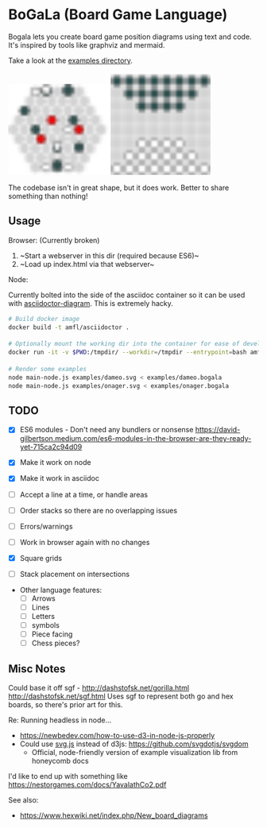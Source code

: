 # BoGaLa (Board Game Language)

Bogala lets you create board game position diagrams using text and code. It's
inspired by tools like graphviz and mermaid.

Take a look at the [examples directory](./examples).

<img width="40%" src="./examples/onager.svg"> <img width="40%" src="./examples/dameo.svg">

The codebase isn't in great shape, but it does work.
Better to share something than nothing!

## Usage

Browser: (Currently broken)

1. ~Start a webserver in this dir (required because ES6)~
2. ~Load up index.html via that webserver~

Node:

Currently bolted into the side of the asciidoc container so it can be used with
[asciidoctor-diagram][asciidoctor-diagram]. This is extremely hacky.

```sh
# Build docker image
docker build -t amfl/asciidoctor .

# Optionally mount the working dir into the container for ease of development
docker run -it -v $PWD:/tmpdir/ --workdir=/tmpdir --entrypoint=bash amfl/asciidoctor:latest

# Render some examples
node main-node.js examples/dameo.svg < examples/dameo.bogala
node main-node.js examples/onager.svg < examples/onager.bogala
```

## TODO

- [X] ES6 modules - Don't need any bundlers or nonsense https://david-gilbertson.medium.com/es6-modules-in-the-browser-are-they-ready-yet-715ca2c94d09
- [X] Make it work on node
- [X] Make it work in asciidoc
- [ ] Accept a line at a time, or handle areas
- [ ] Order stacks so there are no overlapping issues
- [ ] Errors/warnings
- [ ] Work in browser again with no changes

- [X] Square grids
- [ ] Stack placement on intersections
- Other language features:
  - [ ] Arrows
  - [ ] Lines
  - [ ] Letters
  - [ ] symbols
  - [ ] Piece facing
  - [ ] Chess pieces?

## Misc Notes

Could base it off sgf - http://dashstofsk.net/gorilla.html
http://dashstofsk.net/sgf.html Uses sgf to represent both go and hex boards, so
there's prior art for this.

Re: Running headless in node...

- https://newbedev.com/how-to-use-d3-in-node-js-properly
- Could use [svg.js][svg] instead of d3js: https://github.com/svgdotjs/svgdom
    - Official, node-friendly version of example visualization lib from
      honeycomb docs

I'd like to end up with something like
https://nestorgames.com/docs/YavalathCo2.pdf

See also:

- <https://www.hexwiki.net/index.php/New_board_diagrams>

[svg]: <https://svgjs.dev/docs/3.0/>
[asciidoctor-diagram]: <https://docs.asciidoctor.org/diagram-extension/latest/>
